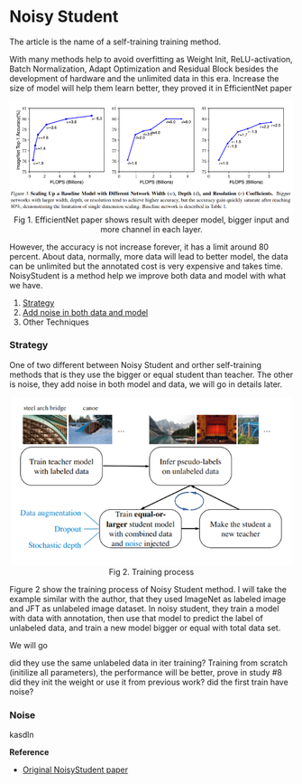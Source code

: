 # Noisy Student

The article is the name of a self-training training method. 

With many methods help to avoid overfitting as Weight Init, ReLU-activation, Batch Normalization, Adapt Optimization and Residual Block besides the development of hardware and the unlimited data in this era. Increase the size of model will help them learn better, they proved it in EfficientNet paper

<center>
<img src="./image/Noisy1.png" alt="yolo" width="600">
<figcaption>
Fig 1. EfficientNet paper shows result with deeper model, bigger input and more channel in each layer. 
</figcaption>
</center>

However, the accuracy is not increase forever, it has a limit around 80 percent. About data, normally, more data will lead to better model, the data can be unlimited but the annotated cost is very expensive and takes time. NoisyStudent is a method help we improve both data and model with what we have.

1. [Strategy](#strategy)
2. [Add noise in both data and model](#noise)
3. Other Techniques

### Strategy 
One of two different between Noisy Student and orther self-training methods that is they use the bigger or equal student than teacher. The other is noise, they add noise in both model and data, we will go in details later.

<center>
<img src="./image/Noisy2.png" alt="yolo" width="500">
<figcaption>
Fig 2. Training process 
</figcaption>
</center>

Figure 2 show the training process of Noisy Student method. I will take the example similar with the author, that they used ImageNet as labeled image and JFT as unlabeled image dataset. In noisy student, they train a model with data with annotation, then use that model to predict the label of unlabeled data, and train a new model bigger or equal with total data set. 

We will go


did they use the same unlabeled data in iter training? Training from scratch (initilize all parameters), the performance will be better, prove in study #8
did they init the weight or use it from previous work?
did the first train have noise?


### Noise
kasdln



**Reference**
* [Original NoisyStudent paper](https://arxiv.org/pdf/1911.04252.pdf)